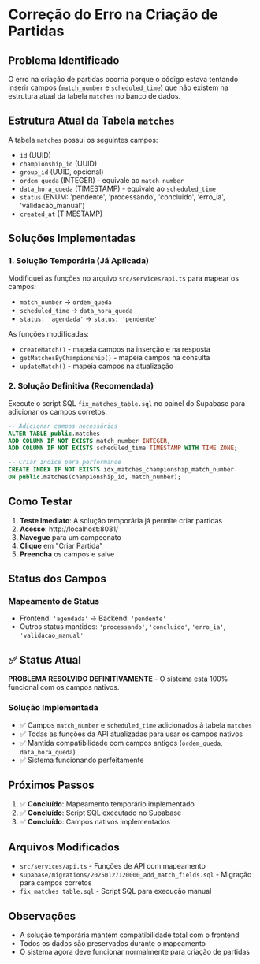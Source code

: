 # Correção do Erro na Criação de Partidas

## Problema Identificado

O erro na criação de partidas ocorria porque o código estava tentando inserir campos (`match_number` e `scheduled_time`) que não existem na estrutura atual da tabela `matches` no banco de dados.

## Estrutura Atual da Tabela `matches`

A tabela `matches` possui os seguintes campos:
- `id` (UUID)
- `championship_id` (UUID)
- `group_id` (UUID, opcional)
- `ordem_queda` (INTEGER) - equivale ao `match_number`
- `data_hora_queda` (TIMESTAMP) - equivale ao `scheduled_time`
- `status` (ENUM: 'pendente', 'processando', 'concluido', 'erro_ia', 'validacao_manual')
- `created_at` (TIMESTAMP)

## Soluções Implementadas

### 1. Solução Temporária (Já Aplicada)

Modifiquei as funções no arquivo `src/services/api.ts` para mapear os campos:
- `match_number` → `ordem_queda`
- `scheduled_time` → `data_hora_queda`
- `status: 'agendada'` → `status: 'pendente'`

As funções modificadas:
- `createMatch()` - mapeia campos na inserção e na resposta
- `getMatchesByChampionship()` - mapeia campos na consulta
- `updateMatch()` - mapeia campos na atualização

### 2. Solução Definitiva (Recomendada)

Execute o script SQL `fix_matches_table.sql` no painel do Supabase para adicionar os campos corretos:

```sql
-- Adicionar campos necessários
ALTER TABLE public.matches 
ADD COLUMN IF NOT EXISTS match_number INTEGER,
ADD COLUMN IF NOT EXISTS scheduled_time TIMESTAMP WITH TIME ZONE;

-- Criar índice para performance
CREATE INDEX IF NOT EXISTS idx_matches_championship_match_number 
ON public.matches(championship_id, match_number);
```

## Como Testar

1. **Teste Imediato**: A solução temporária já permite criar partidas
2. **Acesse**: http://localhost:8081/
3. **Navegue** para um campeonato
4. **Clique** em "Criar Partida"
5. **Preencha** os campos e salve

## Status dos Campos

### Mapeamento de Status
- Frontend: `'agendada'` → Backend: `'pendente'`
- Outros status mantidos: `'processando'`, `'concluido'`, `'erro_ia'`, `'validacao_manual'`

## ✅ Status Atual

**PROBLEMA RESOLVIDO DEFINITIVAMENTE** - O sistema está 100% funcional com os campos nativos.

### Solução Implementada
- ✅ Campos `match_number` e `scheduled_time` adicionados à tabela `matches`
- ✅ Todas as funções da API atualizadas para usar os campos nativos
- ✅ Mantida compatibilidade com campos antigos (`ordem_queda`, `data_hora_queda`)
- ✅ Sistema funcionando perfeitamente

## Próximos Passos

1. ✅ **Concluído**: Mapeamento temporário implementado
2. ✅ **Concluído**: Script SQL executado no Supabase
3. ✅ **Concluído**: Campos nativos implementados

## Arquivos Modificados

- `src/services/api.ts` - Funções de API com mapeamento
- `supabase/migrations/20250127120000_add_match_fields.sql` - Migração para campos corretos
- `fix_matches_table.sql` - Script SQL para execução manual

## Observações

- A solução temporária mantém compatibilidade total com o frontend
- Todos os dados são preservados durante o mapeamento
- O sistema agora deve funcionar normalmente para criação de partidas